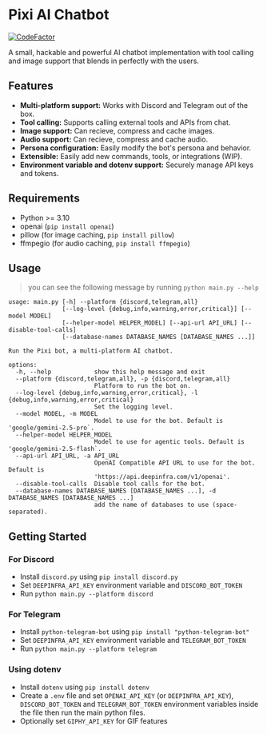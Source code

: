 # Pixi AI Chatbot

[![CodeFactor](https://www.codefactor.io/repository/github/amiralimollaei/pixi-bot/badge)](https://www.codefactor.io/repository/github/amiralimollaei/pixi-bot)

A small, hackable and powerful AI chatbot implementation with tool calling and image support that blends in perfectly with the users.

## Features

- **Multi-platform support:** Works with Discord and Telegram out of the box.
- **Tool calling:** Supports calling external tools and APIs from chat.
- **Image support:** Can recieve, compress and cache images.
- **Audio support:** Can recieve, compress and cache audio.
- **Persona configuration:** Easily modify the bot's persona and behavior.
- **Extensible:** Easily add new commands, tools, or integrations (WIP).
- **Environment variable and dotenv support:** Securely manage API keys and tokens.

## Requirements

- Python >= 3.10
- openai (`pip install openai`)
- pillow (for image caching, `pip install pillow`)
- ffmpegio (for audio caching, `pip install ffmpegio`)

## Usage

> you can see the following message by running `python main.py --help`

```
usage: main.py [-h] --platform {discord,telegram,all}
               [--log-level {debug,info,warning,error,critical}] [--model MODEL]
               [--helper-model HELPER_MODEL] [--api-url API_URL] [--disable-tool-calls]
               [--database-names DATABASE_NAMES [DATABASE_NAMES ...]]

Run the Pixi bot, a multi-platform AI chatbot.

options:
  -h, --help            show this help message and exit
  --platform {discord,telegram,all}, -p {discord,telegram,all}
                        Platform to run the bot on.
  --log-level {debug,info,warning,error,critical}, -l {debug,info,warning,error,critical}
                        Set the logging level.
  --model MODEL, -m MODEL
                        Model to use for the bot. Default is 'google/gemini-2.5-pro`.
  --helper-model HELPER_MODEL
                        Model to use for agentic tools. Default is 'google/gemini-2.5-flash`.
  --api-url API_URL, -a API_URL
                        OpenAI Compatible API URL to use for the bot. Default is
                        'https://api.deepinfra.com/v1/openai'.
  --disable-tool-calls  Disable tool calls for the bot.
  --database-names DATABASE_NAMES [DATABASE_NAMES ...], -d DATABASE_NAMES [DATABASE_NAMES ...]
                        add the name of databases to use (space-separated).
```

## Getting Started

### For Discord

- Install `discord.py` using `pip install discord.py`
- Set `DEEPINFRA_API_KEY` environment variable and `DISCORD_BOT_TOKEN`
- Run `python main.py --platform discord`

### For Telegram

- Install `python-telegram-bot` using `pip install "python-telegram-bot"`
- Set `DEEPINFRA_API_KEY` environment variable and `TELEGRAM_BOT_TOKEN`
- Run `python main.py --platform telegram`

### Using dotenv

- Install `dotenv` using `pip install dotenv`
- Create a `.env` file and set `OPENAI_API_KEY` (or `DEEPINFRA_API_KEY`), `DISCORD_BOT_TOKEN` and `TELEGRAM_BOT_TOKEN` environment variables inside the file then run the main python files.
- Optionally set `GIPHY_API_KEY` for GIF features
